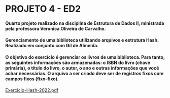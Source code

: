 # PROJETO 4 - ED2
#### Quarto projeto realizado na disciplina de Estrutura de Dados II, ministrada pela professora Veronica Oliveira de Carvalho.
#### Gerenciamento de uma biblioteca utilizando arquivos e estrutura Hash. Realizado em conjunto com Gil de Almeida.
#### O objetivo do exercício é gerenciar os livros de uma biblioteca. Para tanto, as seguintes informações são armazenadas: o ISBN do livro (chave primária), o título do livro, o autor, o ano e outras informações que você achar necessárias. O arquivo a ser criado deve ser de registros fixos com campos fixos (fixo-fixo).
[Exercicio-Hash-2022.pdf](https://github.com/thcastilho/PROJETO4ED2/files/12371525/Exercicio-Hash-2022.pdf)
